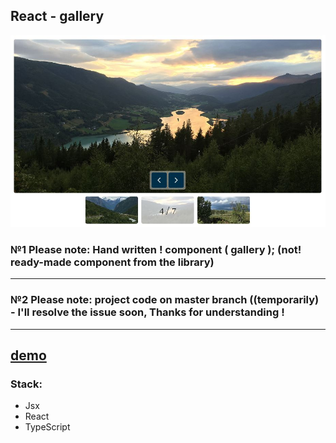 ## React - gallery

<div align="center"><img src="https://github.com/juliaDooby/React-gallery/blob/main/galleryShot.JPG" width="100%" height="20%"></img></div>

### №1 Please note: Hand written ! component ( gallery ); (not! ready-made component from the library)
---
### №2 Please note: project code on master branch ((temporarily) - I'll resolve the issue soon, Thanks for understanding !
---

[demo](https://wolf-gallery-indol.vercel.app)
---

### Stack: 

* Jsx
* React
* TypeScript

